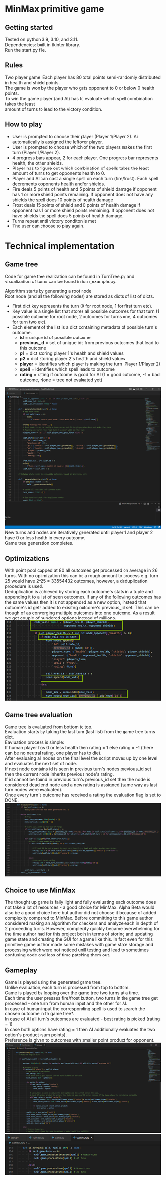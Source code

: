 # MinMax primitive game

## Getting started
Tested on python 3.9, 3.10, and 3.11.  
Dependencies: built in tkinter library.  
Run the start.py file.  

## Rules
Two player game.
Each player has 80 total points semi-randomly distributed in health and shield points.  
The game is won by the player who gets opponent to 0 or below 0 health points.  
To win the game player (and AI) has to evaluate which spell combination takes the least  
amount of turns to lead to the victory condition.  

## How to play
- User is prompted to choose their player (Player 1/Player 2).
Ai automatically is assigned the leftover player.
- User is prompted to choose which of the two players makes the first turn (Player 1/Player 2).
- 4 progress bars appear, 2 for each player. One progress bar represents health, the other shields.
- Player has to figure out which combination of spells takes the least amount of turns to get opponents health to 0.
- Player and AI can cast a single spell on each turn (fire/frost). Each spell decrements opponents health and/or shields.
- Fire deals 5 points of health and 5 points of shield damage if opponent has 1 or more shield points remaining. If opponent does not have any shields the spell does 10 points of health damage
- Frost deals 15 points of shield and 0 points of health damage if opponent has 1 or more shield points remaining. If opponent does not have shields the spell does 5 points of health damage.
- Turns repeat until victory conditon is met
- The user can choose to play again.

# Technical implementation
## Game tree
Code for game tree realization can be found in TurnTree.py and visualization of turns can be found in turn_example.py.  

Algorithm starts by generating a root node  
Root node (and all the following nodes) are stored as dicts of list of dicts.
- First dict key represents the turn (0 for root node, 1 for first turn etc).
- Key value is a single list that stores all possible outcomes for that turn (1 possible outcome for root node, 2 outcomes for turns one, 4 outcomes for turn two etc).
- Each element of the list is a dict containing metadata of possible turn's outcome.
    - **id** = unique id of possible outcome
    - **previous_id** = set of unique ids from previous outcomes that lead to this outcome
    - **p1** = dict storing player 1's health and shield values
    - **p2** = dict storing player 2's health and shield values
    - **player** = identifies which player is making the turn (Player 1/Player 2)
    - **spell** = identifies which spell leads to outcome
    - **rating** = rating if outcome is good for AI (1 =  good outcome, -1 = bad outcome, None = tree not evaluated yet)

![Alt text](./media/ex1.PNG?raw=true "Outcome example")
New turns and nodes are iteratively generated until player 1 and player 2 have 0 or less health in every outcome.  
Game tree generation completes.  

## Optimizations
With point pool capped at 80 all outcomes get processed on average in 26 turns. With no optimization this can be a rough amount to process 
e.g. turn 25 would have 2^25 = 33554432 outcomes, however, a deduplication procedure is used.  
Deduplication is achieved by storing each outcome's stats in a tuple and appending it to a list of seen outcomes. If any of the following outcomes has the same values then it is not appended as a new option, instead that outcome's id gets added to exisitng outcome's previous_id set. This can be though of as converging multiple outcomes into one outcome.
As a result we get couple of hundered options instead of millions.
![Alt text](./media/ex5.PNG?raw=true "Dedup example")

## Game tree evaluation
Game tree is evaluated from bottom to top.  
Evaluation starts by taking the last turn (last list) from the game tree turns dict.  
Eavluation process is simple:  
If human player has 0 or less health then rating = 1 else rating = -1 (there can be no neutral rating, one player has to die).  
After evaluaing all nodes on the final level the script moves up by one level and evaluates the next set of node.  
If next node contains id is seen in previous turn's nodes previous_id set then the current node inherits previous node's rating.  
If id cannot be found in previous turn's previous_id set then the node is considered dead end node and a new rating is assigned (same way as last turn nodes were evaluated).  
Once every turn's outcome has received a rating the evaluation flag is set to DONE.  
![Alt text](./media/ex2.PNG?raw=true "Evaluation example")

## Choice to use MinMax 
The thought up game is faily light and fully evaluating each outcome does not take a lot of resources - a good choice for MinMax.
Alpha Beta would also be a good choice here but author did not choose it because of added complexity compared to MinMax.
Before committing to this game author considered making an algorithm for checkers and analyze each in depth of 2 proceeding turns.
However, complexity quickly became overwhelming for the time author had for this project both in terms of storing and updating game state and
creating the GUI for a game like this.
In fact even for this primitive game author made some mistakes with game state storage and processing which were not noticed unill testing and lead to sometimes confusing code and loss of time patching them out.

## Gameplay
Game is played using the generated game tree.  
Unlike evaluation, each turn is processed from top to bottom.  
Game is played by looping over the game tree two turns at a time.  
Each time the user presses fire/frost button, two turns in the game tree get processed - one turn from human input and the other for AI.  
In case of human input the corresponding spell is used to search the chosen outcome in th game tree*.  
In case of AI all turn's outcomes are evaluated - best rating is picked (rating = 1)  
In case both options have rating = 1 then AI additionally evaluates the two option's product (sum points).  
Preference is given to outcomes with smaller point product for opponent.  
![Alt text](./media/ex3.PNG?raw=true "Gameplay example")
![Alt text](./media/ex4.PNG?raw=true "Gameplay example GUI")